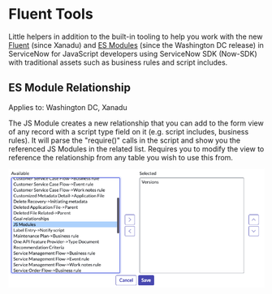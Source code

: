 # Fluent Tools

Little helpers in addition to the built-in tooling to help you work with the new [Fluent](https://docs.servicenow.com/bundle/xanadu-api-reference/page/build/servicenow-sdk/concept/servicenow-fluent.html) (since Xanadu) and [ES Modules](https://docs.servicenow.com/bundle/washingtondc-api-reference/page/script/sdk/concept/servicenow-sdk.html) (since the Washington DC release) in ServiceNow for JavaScript developers using ServiceNow SDK (Now-SDK) with traditional assets such as business rules and script includes.

## ES Module Relationship

Applies to: Washington DC, Xanadu

The JS Module creates a new relationship that you can add to the form view of any record with a script type field on it (e.g. script includes, business rules). It will parse the "require()" calls in the script and show you the referenced JS Modules in the related list. Requires you to modify the view to reference the relationship from any table you wish to use this from.

![Adding JS Module related list to form](./images/add_relationship.png)
